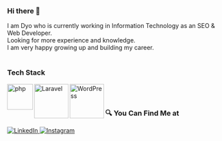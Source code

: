 ### Hi there 👋
I am Dyo who is currently working in Information Technology as an SEO & Web Developer. <br>
Looking for more experience and knowledge.<br> 
I am very happy growing up and building my career.<br>
<br>
### Tech Stack
  <a href="#"><img align="left" alt="php" title="PHP" width="60px" src="https://upload.wikimedia.org/wikipedia/commons/thumb/2/27/PHP-logo.svg/2560px-PHP-logo.svg.png" /></a>
  <a href="#"><img align="left" alt="Laravel" title="Laravel" width="80px" src="https://upload.wikimedia.org/wikipedia/commons/thumb/3/36/Logo.min.svg/2560px-Logo.min.svg.png" /></a>
  <a href="#"><img align="left" alt="WordPress" title="WordPress" width="80px" src="https://upload.wikimedia.org/wikipedia/commons/thumb/2/20/WordPress_logo.svg/2560px-WordPress_logo.svg.png" /></a>
  <br>
<br>

### 🔍 You Can Find Me at 
<p> 
  <a href="https://www.linkedin.com/in/dyorizqal/" target="_blank">
    <img alt="LinkedIn" src="https://img.shields.io/badge/linkedin-%230077B5.svg?&style=for-the-badge&logo=linkedin&logoColor=white" />
  </a> 
  <a href="https://instagram.com/dyorizqal" target="_blank">
    <img alt="Instagram" src="https://img.shields.io/badge/instagram-%23E4405F.svg?&style=for-the-badge&logo=instagram&logoColor=white" />
  </a> 
</p>
